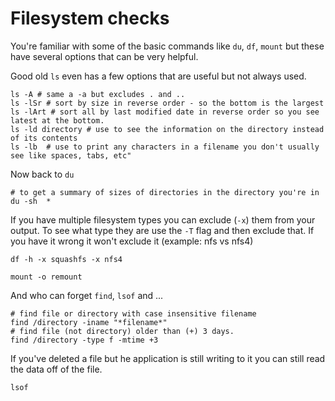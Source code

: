 # Filesystem checks

You're familiar with some of the basic commands like `du`, `df`, `mount` but these have several options that can be very helpful.

Good old `ls` even has a few options that are useful but not always used.
```
ls -A # same a -a but excludes . and .. 
ls -lSr # sort by size in reverse order - so the bottom is the largest
ls -lArt # sort all by last modified date in reverse order so you see latest at the bottom. 
ls -ld directory # use to see the information on the directory instead of its contents
ls -lb  # use to print any characters in a filename you don't usually see like spaces, tabs, etc" 

```
Now back to `du` 
```
# to get a summary of sizes of directories in the directory you're in
du -sh  *    

```
If you have multiple filesystem types you can exclude (`-x`) them from your output. To see what type they are use the `-T` flag and then exclude that. If you have it wrong it won't exclude it (example: nfs vs nfs4)
```
df -h -x squashfs -x nfs4 
```

```
mount -o remount
```

And who can forget `find`, `lsof` and ...

```
# find file or directory with case insensitive filename
find /directory -iname "*filename*"
# find file (not directory) older than (+) 3 days.
find /directory -type f -mtime +3
```
If you've deleted a file but he application is still writing to it you can still read the data off of the file.
```
lsof 
```


